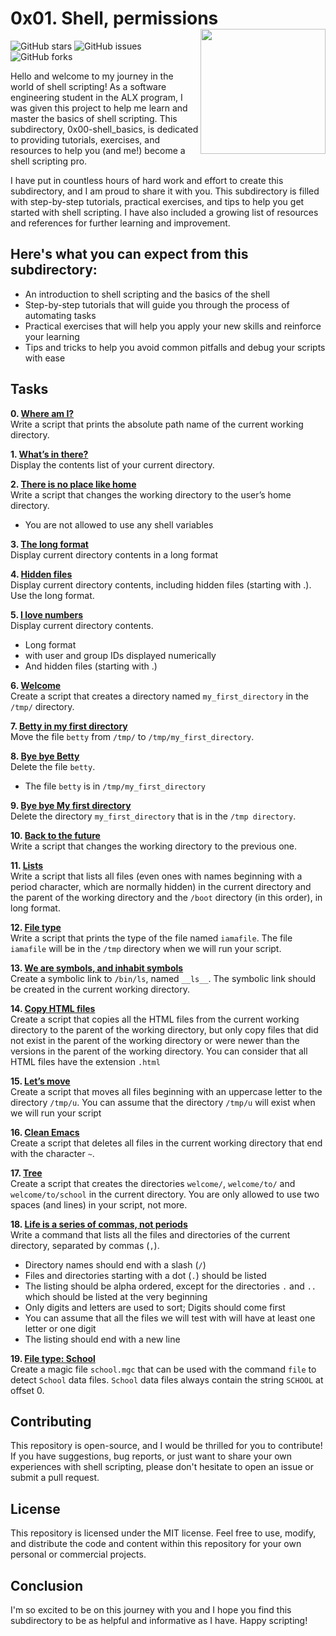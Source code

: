 # 0x01. Shell, permissions <img align="right" width="200" height="200" src="https://github.com/yiradesat/alx-pre_course/blob/master/images/bash-removebg-preview.png">
![GitHub stars](https://img.shields.io/github/stars/yiradesat/alx-system_engineering-devops?style=flat-square) ![GitHub issues](https://img.shields.io/github/issues/yiradesat/alx-system_engineering-devops?style=flat-square) ![GitHub forks](https://img.shields.io/github/forks/yiradesat/alx-system_engineering-devops?style=flat-square)

Hello and welcome to my journey in the world of shell scripting! As a software engineering student in the ALX program, I was given this project to help me learn and master the basics of shell scripting. This subdirectory, 0x00-shell_basics, is dedicated to providing tutorials, exercises, and resources to help you (and me!) become a shell scripting pro.

I have put in countless hours of hard work and effort to create this subdirectory, and I am proud to share it with you. This subdirectory is filled with step-by-step tutorials, practical exercises, and tips to help you get started with shell scripting. I have also included a growing list of resources and references for further learning and improvement.

## Here's what you can expect from this subdirectory:

- An introduction to shell scripting and the basics of the shell
- Step-by-step tutorials that will guide you through the process of automating tasks
- Practical exercises that will help you apply your new skills and reinforce your learning
- Tips and tricks to help you avoid common pitfalls and debug your scripts with ease

## Tasks
**0. [Where am I?](./0-current_working_directory)** <br>
Write a script that prints the absolute path name of the current working directory.

**1. [What’s in there?](./1-listit)** <br>
Display the contents list of your current directory.

**2. [There is no place like home](./2-bring_me_home)** <br>
Write a script that changes the working directory to the user’s home directory.
* You are not allowed to use any shell variables

**3. [The long format](./3-listfiles)** <br>
Display current directory contents in a long format

**4. [Hidden files](./4-listmorefiles)** <br>
Display current directory contents, including hidden files (starting with .). Use the long format.

**5. [I love numbers](./5-listfilesdigitonly)** <br>
Display current directory contents.
* Long format
* with user and group IDs displayed numerically
* And hidden files (starting with .)

**6. [Welcome](./6-firstdirectory)** <br>
Create a script that creates a directory named ``my_first_directory`` in the ``/tmp/`` directory.

**7. [Betty in my first directory](./7-movethatfile)** <br>
Move the file ``betty`` from ``/tmp/`` to ``/tmp/my_first_directory``.

**8. [Bye bye Betty](./8-firstdelete)** <br>
Delete the file ``betty``.
* The file ``betty`` is in ``/tmp/my_first_directory``

**9. [Bye bye My first directory](./9-firstdirdeletion)** <br>
Delete the directory ``my_first_directory`` that is in the ``/tmp directory``.

**10. [Back to the future](./10-back)** <br>
Write a script that changes the working directory to the previous one.

**11. [Lists](./11-lists)** <br>
Write a script that lists all files (even ones with names beginning with a period character, which are normally hidden) in the current directory and the parent of the working directory and the ``/boot`` directory (in this order), in long format.

**12. [File type](./12-file_type)** <br>
Write a script that prints the type of the file named ``iamafile``. The file ``iamafile`` will be in the ``/tmp`` directory when we will run your script.

**13. [We are symbols, and inhabit symbols](./13-symbolic_link)** <br>
Create a symbolic link to ``/bin/ls``, named ``__ls__``. The symbolic link should be created in the current working directory.

**14. [Copy HTML files](./14-copy_html)** <br>
Create a script that copies all the HTML files from the current working directory to the parent of the working directory, but only copy files that did not exist in the parent of the working directory or were newer than the versions in the parent of the working directory.
You can consider that all HTML files have the extension ``.html``

**15. [Let’s move](./100-lets_move)** <br>
Create a script that moves all files beginning with an uppercase letter to the directory ``/tmp/u``.
You can assume that the directory ``/tmp/u`` will exist when we will run your script

**16. [Clean Emacs](./101-clean_emacs)** <br>
Create a script that deletes all files in the current working directory that end with the character ``~``.

**17. [Tree](./102-tree)** <br>
Create a script that creates the directories ``welcome/``, ``welcome/to/`` and ``welcome/to/school`` in the current directory.
You are only allowed to use two spaces (and lines) in your script, not more.

**18. [Life is a series of commas, not periods](./103-commas)** <br>
Write a command that lists all the files and directories of the current directory, separated by commas (``,``).
* Directory names should end with a slash (``/``)
* Files and directories starting with a dot (``.``) should be listed
* The listing should be alpha ordered, except for the directories ``.`` and ``..`` which should be listed at the very beginning
* Only digits and letters are used to sort; Digits should come first
* You can assume that all the files we will test with will have at least one letter or one digit
* The listing should end with a new line

**19. [File type: School](./school.mgc)** <br>
Create a magic file ``school.mgc`` that can be used with the command ``file`` to detect ``School`` data files. ``School`` data files always contain the string ``SCHOOL`` at offset 0.

## Contributing
This repository is open-source, and I would be thrilled for you to contribute! If you have suggestions, bug reports, or just want to share your own experiences with shell scripting, please don't hesitate to open an issue or submit a pull request.

## License
This repository is licensed under the MIT license. Feel free to use, modify, and distribute the code and content within this repository for your own personal or commercial projects.

## Conclusion
I'm so excited to be on this journey with you and I hope you find this subdirectory to be as helpful and informative as I have. Happy scripting!
